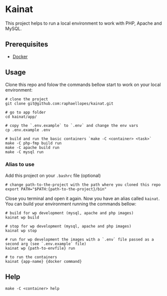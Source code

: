 # Kainat

This project helps to run a local environment to work with PHP, Apache and MySQL.


## Prerequisites
- [Docker](https://www.docker.com/)


## Usage

Clone this repo and folow the commands bellow start to work on your 
local environment:

```
# clone the project
git clone git@github.com:raphaellopes/kainat.git

# go to app folder
cd kainat/app/

# copy the `.env.example` to `.env` and change the env vars
cp .env.example .env

# build and run the basic containers `make -C <container> <task>`
make -C php-fmp build run
make -C apache build run
make -C mysql run
```

### Alias to use
Add this project on your `.bashrc` file (optional)
```
# change path-to-the-project with the path where you cloned this repo
export PATH="$PATH:{path-to-the-project}/bin"
```

Close you terminal and open it again. Now you have an alias called
`kainat`. You can build your environment running the commands bellow:

```
# build for wp development (mysql, apache and php images)
kainat wp build

# stop for wp development (mysql, apache and php images)
kainat wp stop

# run for wp development the images with a `.env` file passed as a second arg (see `.env.example` file)
kainat wp {path-to-envfile} run

# to run the containers
kainat {app-name} {docker command}
```


## Help
```
make -C <container> help
```

